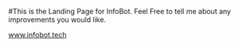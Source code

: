 #This is the Landing Page for InfoBot. Feel Free to tell me about any improvements you would like.

www.infobot.tech
